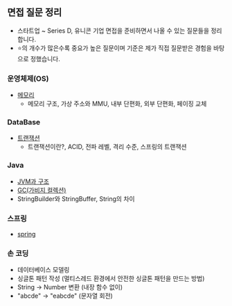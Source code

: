 ## 면접 질문 정리
- 스타트업 ~ Series D, 유니콘 기업 면접을 준비하면서 나올 수 있는 질문들을 정리합니다.
- ⭐️의 개수가 많은수록 중요가 높은 질문이며 기준은 제가 직접 질문받은 경험을 바탕으로 정했습니다.

### 운영체제(OS)
- [메모리](./os/메모리.md)
  - 메모리 구조, 가상 주소와 MMU, 내부 단편화, 외부 단편화, 페이징 교체

### DataBase
- [트랜잭션](./db/트랜잭션.md)
  - 트랜잭션이란?, ACID, 전파 레벨, 격리 수준, 스프링의 트랜잭션

### Java
- [JVM과 구조](./java/JVM.md)
- [GC(가비지 컬렉션)](./java/GC.md)
- StringBuilder와 StringBuffer, String의 차이

### 스프링
- [spring](./spring/spring.md)


### 손 코딩 
 - 데이터베이스 모델링 
 - 싱글톤 패턴 작성 (멀티스레드 환경에서 안전한 싱글톤 패턴을 만드는 방법) 
 - String -> Number 변환 (내장 함수 없이)
 - "abcde" -> "eabcde" (문자열 회전)



